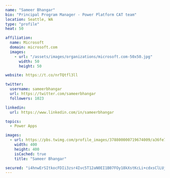 ```yaml
---
name: "Sameer Bhangar"
bio: "Principal Program Manager - Power Platform CAT team"
location: Seattle, WA
type: "profile"
heat: 50

affiliation:
  name: Microsoft
  domain: microsoft.com
  images:
    - url: "/assets/images/organizations/microsoft.com-50x50.jpg"
      width: 50
      height: 50

website: https://t.co/nrTQtfl3ll

twitter:
  username: sameerbhangar
  url: https://twitter.com/sameerbhangar
  followers: 1023

linkedin:
  url: https://www.linkedin.com/in/sameerbhangar

topics:
  - Power Apps

images:
  - url: https://pbs.twimg.com/profile_images/378800000719674009/a36fe7ddfab1778b76e5793772e43798_400x400.jpeg
    width: 400
    height: 400
    isCached: true
    title: "Sameer Bhangar"

secured: "i4hnwErSItkocFDIi3zsr4Ivc5T12aN0EI1B07FOy18kXstKcLi+cdxsClLUjMLqY9YQlXdDpXElRjnFfOedAxFVWY+VWIzC46XqDBwBqom6sELOc01B5J/5Ez58HQZyBEI+lnfkwIpvqwefhRnka6dDCS1CDnCyHjAYlLYDebLjKHZgSeeDidHETwb8jwNcGcNUSeq8teLzdKbHWkLxF4MlUK1fscVJBU1uKz91oSdsyganCXXwOZbCoo9dAVuC527TqN5Y5mtKMp5NhyENS/rpvHYmSLnl2be199qLSSILW6Tgl5tN1oqiyyiWiBcZLuJH93cuungK5Xu2hglzZ827nq8neYqjG//y1YOdTXiYpWVRf0yuaFJCkpfP4VCw2TwYZc6UQrju45/iNBF0FXSy9GIisqtqZf2OFWYstvM=;lhvOQsnrDP/e1akHjIZuWw=="
---
```


